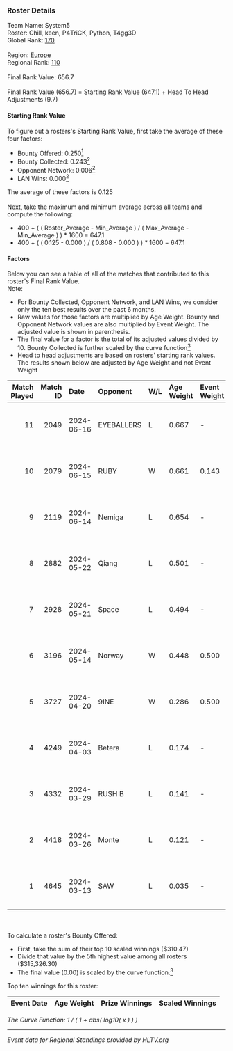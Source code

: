 ### Roster Details<br />
Team Name: System5<br />
Roster: Chill, keen, P4TriCK, Python, T4gg3D<br />
Global Rank: [170](../../standings_global_2024_09_04.md)<br />
<br />
Region: [Europe]( ../../standings_europe_2024_09_04.md)<br />
Regional Rank: [110]( ../../standings_europe_2024_09_04.md)<br />
<br />
Final Rank Value:  656.7<br />
<br />
Final Rank Value (656.7) = Starting Rank Value (647.1) + Head To Head Adjustments (9.7)<br />

#### Starting Rank Value<br />
To figure out a rosters's Starting Rank Value, first take the average of these four factors:<br />
- Bounty Offered: 0.250[<sup>1</sup>](#table2)
- Bounty Collected: 0.243[<sup>2</sup>](#table1)
- Opponent Network: 0.006[<sup>2</sup>](#table1)
- LAN Wins: 0.000[<sup>2</sup>](#table1)

The average of these factors is 0.125<br />
<br />
Next, take the maximum and minimum average across all teams and compute the following:<br />
- 400 + ( ( Roster_Average - Min_Average ) / ( Max_Average - Min_Average ) ) * 1600 = 647.1
- 400 + ( ( 0.125 - 0.000 ) / ( 0.808 - 0.000 ) ) * 1600 = 647.1


#### Factors<br />
Below you can see a table of all of the matches that contributed to this roster's Final Rank Value.<br />
Note:<br />

- For Bounty Collected, Opponent Network, and LAN Wins, we consider only the ten best results over the past 6 months.
- Raw values for those factors are multiplied by Age Weight. Bounty and Opponent Network values are also multiplied by Event Weight. The adjusted value is shown in parenthesis.
- The final value for a factor is the total of its adjusted values divided by 10. Bounty Collected is further scaled by the curve function[<sup>3</sup>](#curveFunction)
- Head to head adjustments are based on rosters' starting rank values. The results shown below are adjusted by Age Weight and not Event Weight
<span id="table1"></span><br />


| Match Played | Match ID | Date       | Opponent   | W/L | Age Weight | Event Weight | Bounty Collected | Opponent Network | LAN Wins  | H2H Adj. | Roster                               |
| -: | -: | :- | :- | :- | :- | :- | :- | :- | :- | -: | :- |
|           11 |     2049 | 2024-06-16 | EYEBALLERS | L   | 0.667      | -            | -                | -                | -         |    -4.84 | Chill, keen, P4TriCK, Python, T4gg3D |
|           10 |     2079 | 2024-06-15 | RUBY       | W   | 0.661      | 0.143        | 0.073 (0.007)    | 0.407 (0.038)    | 0 (0.000) |    16.29 | Chill, keen, P4TriCK, Python, T4gg3D |
|            9 |     2119 | 2024-06-14 | Nemiga     | L   | 0.654      | -            | -                | -                | -         |    -1.13 | Chill, keen, P4TriCK, Python, T4gg3D |
|            8 |     2882 | 2024-05-22 | Qiang      | L   | 0.501      | -            | -                | -                | -         |    -2.85 | Chill, keen, P4TriCK, Python, T4gg3D |
|            7 |     2928 | 2024-05-21 | Space      | L   | 0.494      | -            | -                | -                | -         |    -3.92 | Chill, keen, P4TriCK, Python, T4gg3D |
|            6 |     3196 | 2024-05-14 | Norway     | W   | 0.448      | 0.500        | 0.004 (0.001)    | 0.074 (0.016)    | 0 (0.000) |     7.31 | Chill, keen, P4TriCK, Python, T4gg3D |
|            5 |     3727 | 2024-04-20 | 9INE       | W   | 0.286      | 0.500        | 0.000 (0.000)    | 0.049 (0.007)    | 0 (0.000) |     2.97 | Chill, keen, P4TriCK, Python, T4gg3D |
|            4 |     4249 | 2024-04-03 | Betera     | L   | 0.174      | -            | -                | -                | -         |    -2.56 | Chill, keen, P4TriCK, Python, shadiy |
|            3 |     4332 | 2024-03-29 | RUSH B     | L   | 0.141      | -            | -                | -                | -         |    -1.05 | Chill, keen, P4TriCK, Python, shadiy |
|            2 |     4418 | 2024-03-26 | Monte      | L   | 0.121      | -            | -                | -                | -         |    -0.55 | Chill, keen, krii, P4TriCK, Python   |
|            1 |     4645 | 2024-03-13 | SAW        | L   | 0.035      | -            | -                | -                | -         |    -0.01 | Chill, keen, krii, P4TriCK, Python   |

<br />
<span id="table2"></span><br />
To calculate a roster's Bounty Offered:<br />

- First, take the sum of their top 10 scaled winnings ($310.47)
- Divide that value by the 5th highest value among all rosters ($315,326.30)
- The final value (0.00) is scaled by the curve function.[<sup>3</sup>](#curveFunction)

Top ten winnings for this roster:<br />

| Event Date | Age Weight | Prize Winnings | Scaled Winnings |
| :- | -: | :- | :- |


<span id="curveFunction"></span>_The Curve Function: 1 / ( 1 + abs( log10( x ) ) )_<br />

---
_Event data for Regional Standings provided by HLTV.org_<br />
